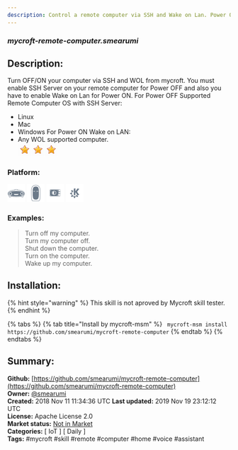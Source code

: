 ```yaml
---
description: Control a remote computer via SSH and Wake on Lan. Power OFF/ON
---
```


### _mycroft-remote-computer.smearumi_  
## Description:  
Turn OFF/ON your computer via SSH and WOL from mycroft. You must enable SSH Server on your remote computer for Power OFF and also you have to enable Wake on Lan for Power ON.
For Power OFF Supported Remote Computer OS with SSH Server:
* Linux
* Mac
* Windows
For Power ON Wake on LAN:
* Any WOL supported computer.  
![](../.gitbook/assets/star.png)![](../.gitbook/assets/star.png)![](../.gitbook/assets/star.png)  
  
### Platform:  
 ![Mark I](../.gitbook/assets/mark-1-icon.png)  ![Mark II](../.gitbook/assets/mark-2-icon.png)  ![Picroft](../.gitbook/assets/picroft-icon.png)  ![plasmoid](../.gitbook/assets/kde.png)   
### Examples:  
> Turn off my computer.  
> Turn my computer off.  
> Shut down the computer.  
> Turn on the computer.  
> Wake up my computer.  
  
## Installation:  
{% hint style="warning" %}
This skill is not aproved by Mycroft skill tester.
{% endhint %}
    
{% tabs %}
{% tab title="Install by mycroft-msm" %}
``` mycroft-msm install https://github.com/smearumi/mycroft-remote-computer```
{% endtab %}
  {% endtabs %}
    
## Summary:  
**Github:** [https://github.com/smearumi/mycroft-remote-computer](https://github.com/smearumi/mycroft-remote-computer)  
**Owner:** [@smearumi](https://github.com/smearumi)  
**Created:** 2018 Nov 11 11:34:36 UTC  **Last updated:** 2019 Nov 19 23:12:12 UTC  
**License:** Apache License 2.0  
**Market status:** [Not in Market](https://market.mycroft.ai/skill/)  
**Categories:** [ IoT ] [ Daily ]   
**Tags:** \#mycroft \#skill \#remote \#computer \#home \#voice \#assistant   
